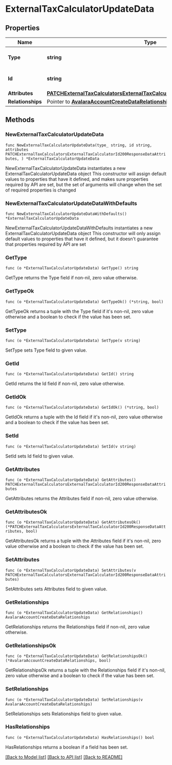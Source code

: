 # ExternalTaxCalculatorUpdateData

## Properties

Name | Type | Description | Notes
------------ | ------------- | ------------- | -------------
**Type** | **string** | The resource&#39;s type | [default to "external_tax_calculators"]
**Id** | **string** | The resource&#39;s id | 
**Attributes** | [**PATCHExternalTaxCalculatorsExternalTaxCalculatorId200ResponseDataAttributes**](PATCHExternalTaxCalculatorsExternalTaxCalculatorId200ResponseDataAttributes.md) |  | 
**Relationships** | Pointer to [**AvalaraAccountCreateDataRelationships**](AvalaraAccountCreateDataRelationships.md) |  | [optional] 

## Methods

### NewExternalTaxCalculatorUpdateData

`func NewExternalTaxCalculatorUpdateData(type_ string, id string, attributes PATCHExternalTaxCalculatorsExternalTaxCalculatorId200ResponseDataAttributes, ) *ExternalTaxCalculatorUpdateData`

NewExternalTaxCalculatorUpdateData instantiates a new ExternalTaxCalculatorUpdateData object
This constructor will assign default values to properties that have it defined,
and makes sure properties required by API are set, but the set of arguments
will change when the set of required properties is changed

### NewExternalTaxCalculatorUpdateDataWithDefaults

`func NewExternalTaxCalculatorUpdateDataWithDefaults() *ExternalTaxCalculatorUpdateData`

NewExternalTaxCalculatorUpdateDataWithDefaults instantiates a new ExternalTaxCalculatorUpdateData object
This constructor will only assign default values to properties that have it defined,
but it doesn't guarantee that properties required by API are set

### GetType

`func (o *ExternalTaxCalculatorUpdateData) GetType() string`

GetType returns the Type field if non-nil, zero value otherwise.

### GetTypeOk

`func (o *ExternalTaxCalculatorUpdateData) GetTypeOk() (*string, bool)`

GetTypeOk returns a tuple with the Type field if it's non-nil, zero value otherwise
and a boolean to check if the value has been set.

### SetType

`func (o *ExternalTaxCalculatorUpdateData) SetType(v string)`

SetType sets Type field to given value.


### GetId

`func (o *ExternalTaxCalculatorUpdateData) GetId() string`

GetId returns the Id field if non-nil, zero value otherwise.

### GetIdOk

`func (o *ExternalTaxCalculatorUpdateData) GetIdOk() (*string, bool)`

GetIdOk returns a tuple with the Id field if it's non-nil, zero value otherwise
and a boolean to check if the value has been set.

### SetId

`func (o *ExternalTaxCalculatorUpdateData) SetId(v string)`

SetId sets Id field to given value.


### GetAttributes

`func (o *ExternalTaxCalculatorUpdateData) GetAttributes() PATCHExternalTaxCalculatorsExternalTaxCalculatorId200ResponseDataAttributes`

GetAttributes returns the Attributes field if non-nil, zero value otherwise.

### GetAttributesOk

`func (o *ExternalTaxCalculatorUpdateData) GetAttributesOk() (*PATCHExternalTaxCalculatorsExternalTaxCalculatorId200ResponseDataAttributes, bool)`

GetAttributesOk returns a tuple with the Attributes field if it's non-nil, zero value otherwise
and a boolean to check if the value has been set.

### SetAttributes

`func (o *ExternalTaxCalculatorUpdateData) SetAttributes(v PATCHExternalTaxCalculatorsExternalTaxCalculatorId200ResponseDataAttributes)`

SetAttributes sets Attributes field to given value.


### GetRelationships

`func (o *ExternalTaxCalculatorUpdateData) GetRelationships() AvalaraAccountCreateDataRelationships`

GetRelationships returns the Relationships field if non-nil, zero value otherwise.

### GetRelationshipsOk

`func (o *ExternalTaxCalculatorUpdateData) GetRelationshipsOk() (*AvalaraAccountCreateDataRelationships, bool)`

GetRelationshipsOk returns a tuple with the Relationships field if it's non-nil, zero value otherwise
and a boolean to check if the value has been set.

### SetRelationships

`func (o *ExternalTaxCalculatorUpdateData) SetRelationships(v AvalaraAccountCreateDataRelationships)`

SetRelationships sets Relationships field to given value.

### HasRelationships

`func (o *ExternalTaxCalculatorUpdateData) HasRelationships() bool`

HasRelationships returns a boolean if a field has been set.


[[Back to Model list]](../README.md#documentation-for-models) [[Back to API list]](../README.md#documentation-for-api-endpoints) [[Back to README]](../README.md)



